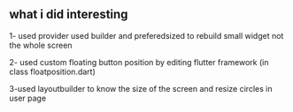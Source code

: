 

## what i did interesting 

1- used provider 
used builder and preferedsized to rebuild small widget not the whole screen

2- used custom floating button position by editing flutter framework  (in class floatposition.dart)

3-used layoutbuilder to know the size of the screen and resize circles in user page